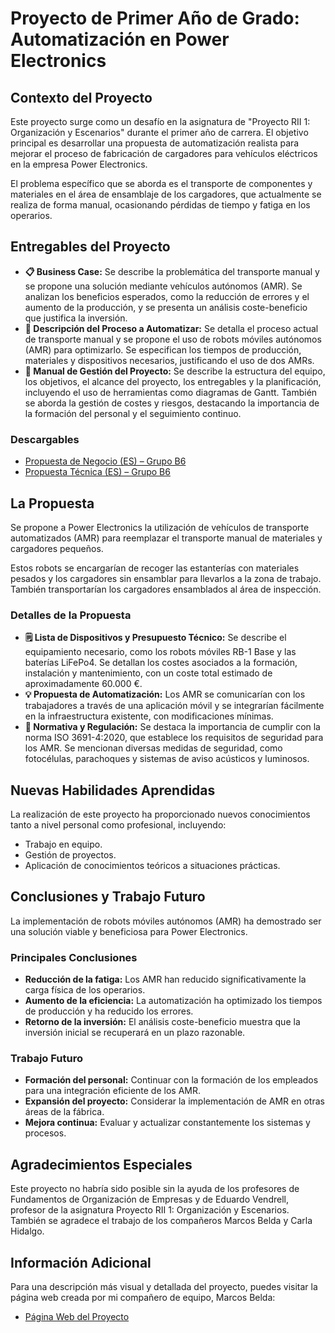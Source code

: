 # Proyecto de Primer Año de Grado: Automatización en Power Electronics

## Contexto del Proyecto

Este proyecto surge como un desafío en la asignatura de "Proyecto RII 1: Organización y Escenarios" durante el primer año de carrera. El objetivo principal es desarrollar una propuesta de automatización realista para mejorar el proceso de fabricación de cargadores para vehículos eléctricos en la empresa Power Electronics.

El problema específico que se aborda es el transporte de componentes y materiales en el área de ensamblaje de los cargadores, que actualmente se realiza de forma manual, ocasionando pérdidas de tiempo y fatiga en los operarios.

## Entregables del Proyecto

* **📋 Business Case:** Se describe la problemática del transporte manual y se propone una solución mediante vehículos autónomos (AMR). Se analizan los beneficios esperados, como la reducción de errores y el aumento de la producción, y se presenta un análisis coste-beneficio que justifica la inversión.
* **📝 Descripción del Proceso a Automatizar:** Se detalla el proceso actual de transporte manual y se propone el uso de robots móviles autónomos (AMR) para optimizarlo. Se especifican los tiempos de producción, materiales y dispositivos necesarios, justificando el uso de dos AMRs.
* **📖 Manual de Gestión del Proyecto:** Se describe la estructura del equipo, los objetivos, el alcance del proyecto, los entregables y la planificación, incluyendo el uso de herramientas como diagramas de Gantt. También se aborda la gestión de costes y riesgos, destacando la importancia de la formación del personal y el seguimiento continuo.

### Descargables

* [Propuesta de Negocio (ES) – Grupo B6](https://github.com/lourdesfll29-maker/UniversityProjects/blob/a78c44bb445d4f5dbd9eac7eca0536e779916302/1st%20Year/Automation%20Project/propuesta_empresarial-grupo_B6.pdf)
* [Propuesta Técnica (ES) – Grupo B6](https://github.com/lourdesfll29-maker/UniversityProjects/blob/a78c44bb445d4f5dbd9eac7eca0536e779916302/1st%20Year/Automation%20Project/propuesta_tecnica-grupo_B6.pdf)

## La Propuesta

Se propone a Power Electronics la utilización de vehículos de transporte automatizados (AMR) para reemplazar el transporte manual de materiales y cargadores pequeños.

Estos robots se encargarían de recoger las estanterías con materiales pesados y los cargadores sin ensamblar para llevarlos a la zona de trabajo. También transportarían los cargadores ensamblados al área de inspección.

### Detalles de la Propuesta

* **🗒️ Lista de Dispositivos y Presupuesto Técnico:** Se describe el equipamiento necesario, como los robots móviles RB-1 Base y las baterías LiFePo4. Se detallan los costes asociados a la formación, instalación y mantenimiento, con un coste total estimado de aproximadamente 60.000 €.
* **💡 Propuesta de Automatización:** Los AMR se comunicarían con los trabajadores a través de una aplicación móvil y se integrarían fácilmente en la infraestructura existente, con modificaciones mínimas.
* **📏 Normativa y Regulación:** Se destaca la importancia de cumplir con la norma ISO 3691-4:2020, que establece los requisitos de seguridad para los AMR. Se mencionan diversas medidas de seguridad, como fotocélulas, parachoques y sistemas de aviso acústicos y luminosos.

## Nuevas Habilidades Aprendidas

La realización de este proyecto ha proporcionado nuevos conocimientos tanto a nivel personal como profesional, incluyendo:

* Trabajo en equipo.
* Gestión de proyectos.
* Aplicación de conocimientos teóricos a situaciones prácticas.

## Conclusiones y Trabajo Futuro

La implementación de robots móviles autónomos (AMR) ha demostrado ser una solución viable y beneficiosa para Power Electronics.

### Principales Conclusiones

* **Reducción de la fatiga:** Los AMR han reducido significativamente la carga física de los operarios.
* **Aumento de la eficiencia:** La automatización ha optimizado los tiempos de producción y ha reducido los errores.
* **Retorno de la inversión:** El análisis coste-beneficio muestra que la inversión inicial se recuperará en un plazo razonable.

### Trabajo Futuro

* **Formación del personal:** Continuar con la formación de los empleados para una integración eficiente de los AMR.
* **Expansión del proyecto:** Considerar la implementación de AMR en otras áreas de la fábrica.
* **Mejora continua:** Evaluar y actualizar constantemente los sistemas y procesos.

## Agradecimientos Especiales

Este proyecto no habría sido posible sin la ayuda de los profesores de Fundamentos de Organización de Empresas y de Eduardo Vendrell, profesor de la asignatura Proyecto RII 1: Organización y Escenarios. También se agradece el trabajo de los compañeros Marcos Belda y Carla Hidalgo.

## Información Adicional

Para una descripción más visual y detallada del proyecto, puedes visitar la página web creada por mi compañero de equipo, Marcos Belda:

* [Página Web del Proyecto](https://zuecopio.github.io/first-year-of-degree.html)

